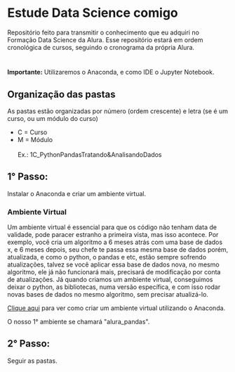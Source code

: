 # Estude Data Science comigo
Repositório feito para transmitir o conhecimento que eu adquiri no Formação Data Science da Alura.
Esse repositório estará em ordem cronológica de cursos, seguindo o cronograma da própria Alura.

#

**Importante:** Utilizaremos o Anaconda, e como IDE o Jupyter Notebook.

## Organização das pastas
As pastas estão organizadas por número (ordem crescente) e letra (se é um curso, ou um módulo do curso)
  * C = Curso
  * M = Módulo<br><br> 
  Ex.: 1C_PythonPandasTratando&AnalisandoDados

## 1° Passo:
Instalar o Anaconda e criar um ambiente virtual.

### Ambiente Virtual
Um ambiente virtual é essencial para que os código não tenham data de validade, pode paracer estranho a primeira vista, mas isso acontece. Por exemplo, você cria um algoritmo a 6 meses atrás com uma base de dados x, e 6 meses depois, seu chefe te passa essa mesma base de dados porém, atualizada, e como o python, o pandas e etc, estão sempre sofrendo atualizações, talvez se você aplicar essa base de dados nova, no mesmo algoritmo, ele já não funcionará mais, precisará de modificação por conta de atualizações.
Já quando criamos um ambiente virtual, conseguimos deixar o python, as bibliotecas, numa versão específica, e com isso rodar novas bases de dados no mesmo algoritmo, sem precisar atualizá-lo.

[Clique aqui](https://www.youtube.com/watch?v=stEvUVvYD00) para ver como criar um ambiente virtual utilizando o Anaconda.

O nosso 1° ambiente se chamará "alura_pandas".

## 2° Passo:
Seguir as pastas.
